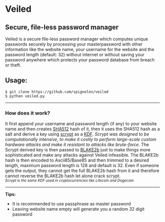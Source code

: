 # Veiled
Secure, file-less password manager
---
Veiled is a secure file-less password manager which computes unique passwords securely by processing your masterpassword with other information like the website name, your username for the website and the password length (default: 32) without internet or without saving your password anywhere which protects your password database from breach or theft.
## Usage:
```
$ git clone https://github.com/spignelon/veiled
$ python veiled.py
```
***
### How does it work?
It first append your username and password length (if any) to your website name and then creates [SHA512](https://en.wikipedia.org/wiki/SHA-2) hash of it, then it uses the SHA512 hash as a salt and derive a key using [scrypt](https://en.wikipedia.org/wiki/Scrypt) as a [KDF](https://en.wikipedia.org/wiki/Key_derivation_function). _Scrypt was designed to be computationally intensive, to make it costly to perform large-scale custom hardware attacks and make it resistant to attacks like brute-force._ The Scrypt derived key is then passed to [BLAKE2b](https://en.wikipedia.org/wiki/BLAKE_(hash_function)#BLAKE2) just to make things more sophisticated and make any attacks against Veiled infeasible. The BLAKE2b hash is then encoded to Ascii85/Base85 and then trimmed to a desired length, maximum password length is 128 and default is 32. Even if someone gets the output, they cannot get the full BLAKE2b hash from it and therefore cannot reverse the BLAKE2b hash let alone crack scrypt. <br>
<sub>_Scrypt is the same KDF used in cryptocurrencies like Litecoin and Dogecoin._</sub>
***
**Tips:**
+ It is recommended to use passphrase as master password
+ Leaving website name empty will generate you a random 32 digit password
